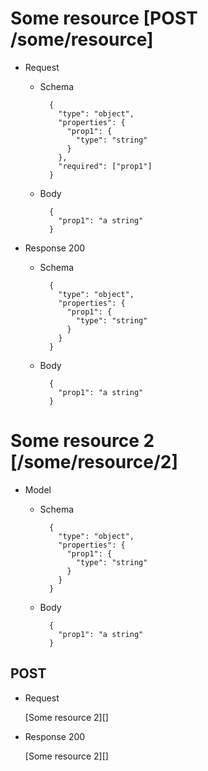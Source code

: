 # Some resource [POST /some/resource]

+ Request

    + Schema

            {
              "type": "object",
              "properties": {
                "prop1": {
                  "type": "string"
                }
              },
              "required": ["prop1"]
            }

    + Body

            {
              "prop1": "a string"
            }

+ Response 200

    + Schema

            {
              "type": "object",
              "properties": {
                "prop1": {
                  "type": "string"
                }
              }
            }

    + Body

            {
              "prop1": "a string"
            }

# Some resource 2 [/some/resource/2]

+ Model

    + Schema

            {
              "type": "object",
              "properties": {
                "prop1": {
                  "type": "string"
                }
              }
            }

    + Body

            {
              "prop1": "a string"
            }

## POST

+ Request

    [Some resource 2][]

+ Response 200

    [Some resource 2][]
